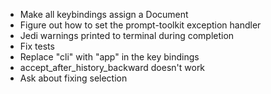 - Make all keybindings assign a Document
- Figure out how to set the prompt-toolkit exception handler
- Jedi warnings printed to terminal during completion
- Fix tests
- Replace "cli" with "app" in the key bindings
- accept_after_history_backward doesn't work
- Ask about fixing selection
